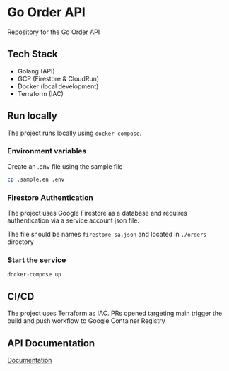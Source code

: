 # Go Order API

Repository for the Go Order API

## Tech Stack

- Golang (API)
- GCP (Firestore & CloudRun)
- Docker (local development)
- Terraform (IAC)

## Run locally 

The project runs locally using `docker-compose`. 

### Environment variables

Create an .env file using the sample file

```bash
cp .sample.en .env
```

### Firestore Authentication

The project uses Google Firestore as a database and requires authentication via a service account json file.

The file should be names `firestore-sa.json` and located in `./orders` directory


### Start the service

```
docker-compose up
```

## CI/CD

The project uses Terraform as IAC. PRs opened targeting main trigger the build and push workflow to Google Container Registry

## API Documentation

[Documentation](https://documenter.getpostman.com/view/4654837/2s93zB5Mm9)